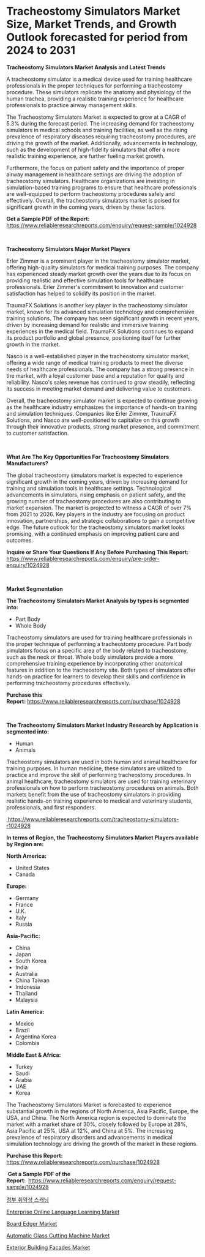 <p><h1>Tracheostomy Simulators Market Size, Market Trends, and Growth Outlook forecasted for period from 2024 to 2031</h1></p><p><strong>Tracheostomy Simulators Market Analysis and Latest Trends</strong></p>
<p><p>A tracheostomy simulator is a medical device used for training healthcare professionals in the proper techniques for performing a tracheostomy procedure. These simulators replicate the anatomy and physiology of the human trachea, providing a realistic training experience for healthcare professionals to practice airway management skills.</p><p>The Tracheostomy Simulators Market is expected to grow at a CAGR of 5.3% during the forecast period. The increasing demand for tracheostomy simulators in medical schools and training facilities, as well as the rising prevalence of respiratory diseases requiring tracheostomy procedures, are driving the growth of the market. Additionally, advancements in technology, such as the development of high-fidelity simulators that offer a more realistic training experience, are further fueling market growth.</p><p>Furthermore, the focus on patient safety and the importance of proper airway management in healthcare settings are driving the adoption of tracheostomy simulators. Healthcare organizations are investing in simulation-based training programs to ensure that healthcare professionals are well-equipped to perform tracheostomy procedures safely and effectively. Overall, the tracheostomy simulators market is poised for significant growth in the coming years, driven by these factors.</p></p>
<p><strong>Get a Sample PDF of the Report:&nbsp;</strong> <a href="https://www.reliableresearchreports.com/enquiry/request-sample/1024928">https://www.reliableresearchreports.com/enquiry/request-sample/1024928</a></p>
<p>&nbsp;</p>
<p><strong>Tracheostomy Simulators Major Market Players</strong></p>
<p><p>Erler Zimmer is a prominent player in the tracheostomy simulator market, offering high-quality simulators for medical training purposes. The company has experienced steady market growth over the years due to its focus on providing realistic and effective simulation tools for healthcare professionals. Erler Zimmer's commitment to innovation and customer satisfaction has helped to solidify its position in the market.</p><p>TraumaFX Solutions is another key player in the tracheostomy simulator market, known for its advanced simulation technology and comprehensive training solutions. The company has seen significant growth in recent years, driven by increasing demand for realistic and immersive training experiences in the medical field. TraumaFX Solutions continues to expand its product portfolio and global presence, positioning itself for further growth in the market.</p><p>Nasco is a well-established player in the tracheostomy simulator market, offering a wide range of medical training products to meet the diverse needs of healthcare professionals. The company has a strong presence in the market, with a loyal customer base and a reputation for quality and reliability. Nasco's sales revenue has continued to grow steadily, reflecting its success in meeting market demand and delivering value to customers.</p><p>Overall, the tracheostomy simulator market is expected to continue growing as the healthcare industry emphasizes the importance of hands-on training and simulation techniques. Companies like Erler Zimmer, TraumaFX Solutions, and Nasco are well-positioned to capitalize on this growth through their innovative products, strong market presence, and commitment to customer satisfaction.</p></p>
<p>&nbsp;</p>
<p><strong>What Are The Key Opportunities For Tracheostomy Simulators Manufacturers?</strong></p>
<p><p>The global tracheostomy simulators market is expected to experience significant growth in the coming years, driven by increasing demand for training and simulation tools in healthcare settings. Technological advancements in simulators, rising emphasis on patient safety, and the growing number of tracheostomy procedures are also contributing to market expansion. The market is projected to witness a CAGR of over 7% from 2021 to 2026. Key players in the industry are focusing on product innovation, partnerships, and strategic collaborations to gain a competitive edge. The future outlook for the tracheostomy simulators market looks promising, with a continued emphasis on improving patient care and outcomes.</p></p>
<p><strong>Inquire or Share Your Questions If Any Before Purchasing This Report:</strong> <a href="https://www.reliableresearchreports.com/enquiry/pre-order-enquiry/1024928">https://www.reliableresearchreports.com/enquiry/pre-order-enquiry/1024928</a></p>
<p>&nbsp;</p>
<p><strong>Market Segmentation</strong></p>
<p><strong>The Tracheostomy Simulators Market Analysis by types is segmented into:</strong></p>
<p><ul><li>Part Body</li><li>Whole Body</li></ul></p>
<p><p>Tracheostomy simulators are used for training healthcare professionals in the proper technique of performing a tracheostomy procedure. Part body simulators focus on a specific area of the body related to tracheostomy, such as the neck or throat. Whole body simulators provide a more comprehensive training experience by incorporating other anatomical features in addition to the tracheostomy site. Both types of simulators offer hands-on practice for learners to develop their skills and confidence in performing tracheostomy procedures effectively.</p></p>
<p><strong>Purchase this Report:&nbsp;</strong><a href="https://www.reliableresearchreports.com/purchase/1024928">https://www.reliableresearchreports.com/purchase/1024928</a></p>
<p>&nbsp;</p>
<p><strong>The Tracheostomy Simulators Market Industry Research by Application is segmented into:</strong></p>
<p><ul><li>Human</li><li>Animals</li></ul></p>
<p><p>Tracheostomy simulators are used in both human and animal healthcare for training purposes. In human medicine, these simulators are utilized to practice and improve the skill of performing tracheostomy procedures. In animal healthcare, tracheostomy simulators are used for training veterinary professionals on how to perform tracheostomy procedures on animals. Both markets benefit from the use of tracheostomy simulators in providing realistic hands-on training experience to medical and veterinary students, professionals, and first responders.</p></p>
<p><a href="https://www.reliableresearchreports.com/tracheostomy-simulators-r1024928">&nbsp;https://www.reliableresearchreports.com/tracheostomy-simulators-r1024928</a></p>
<p><strong>In terms of Region, the Tracheostomy Simulators Market Players available by Region are:</strong></p>
<p>
    <p> <strong> North America: </strong>
        <ul>
            <li>United States</li>
            <li>Canada</li>
        </ul>
        </p> 
    <p> <strong> Europe: </strong>
        <ul>
            <li>Germany</li>
            <li>France</li>
            <li>U.K.</li>
            <li>Italy</li>
            <li>Russia</li>
        </ul>
        </p> 
    <p> <strong> Asia-Pacific: </strong>
        <ul>
            <li>China</li>
            <li>Japan</li>
            <li>South Korea</li>
            <li>India</li>
            <li>Australia</li>
            <li>China Taiwan</li>
            <li>Indonesia</li>
            <li>Thailand</li>
            <li>Malaysia</li>
        </ul>
        </p> 
    <p> <strong> Latin America: </strong>
        <ul>
            <li>Mexico</li>
            <li>Brazil</li>
            <li>Argentina Korea</li>
            <li>Colombia</li>
        </ul>
        </p> 
    <p> <strong> Middle East & Africa: </strong>
        <ul>
            <li>Turkey</li>
            <li>Saudi</li>
            <li>Arabia</li>
            <li>UAE</li>
            <li>Korea</li>
        </ul>
    </p>
    </p>
<p><p>The Tracheostomy Simulators Market is forecasted to experience substantial growth in the regions of North America, Asia Pacific, Europe, the USA, and China. The North America region is expected to dominate the market with a market share of 30%, closely followed by Europe at 28%, Asia Pacific at 25%, USA at 12%, and China at 5%. The increasing prevalence of respiratory disorders and advancements in medical simulation technology are driving the growth of the market in these regions.</p></p>
<p><strong>Purchase this Report: </strong><a href="https://www.reliableresearchreports.com/purchase/1024928">https://www.reliableresearchreports.com/purchase/1024928</a></p>
<p>&nbsp;<strong>Get a Sample PDF of the Report:&nbsp;&nbsp;</strong><a href="https://www.reliableresearchreports.com/enquiry/request-sample/1024928">https://www.reliableresearchreports.com/enquiry/request-sample/1024928</a></p>
<p><strong></strong></p>
<p><p><a href="https://github.com/hook46569/Market-Research-Report-List-3/blob/main/500439982669.md">정부 취약성 스캐닝</a></p><p><a href="https://github.com/joannagoyvaerts/Market-Research-Report-List-4/blob/main/enterprise-online-language-learning-market.md">Enterprise Online Language Learning Market</a></p><p><a href="https://medium.com/@jillianwyattgb94/global-board-edger-market-size-is-expected-to-experience-a-cagr-of-9-7-ecc7af81650b">Board Edger Market</a></p><p><a href="https://medium.com/@rasauncoleman1/global-automatic-glass-cutting-machine-market-analysis-trends-forecasts-and-growth-opportunities-5aff4da995ee">Automatic Glass Cutting Machine Market</a></p><p><a href="https://github.com/lubmix/Market-Research-Report-List-4/blob/main/exterior-building-facades-market.md">Exterior Building Facades Market</a></p></p>